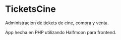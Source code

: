 # TicketsCine
Administracion de tickets de cine, compra y venta.

App hecha en PHP utilizando Halfmoon para frontend.
